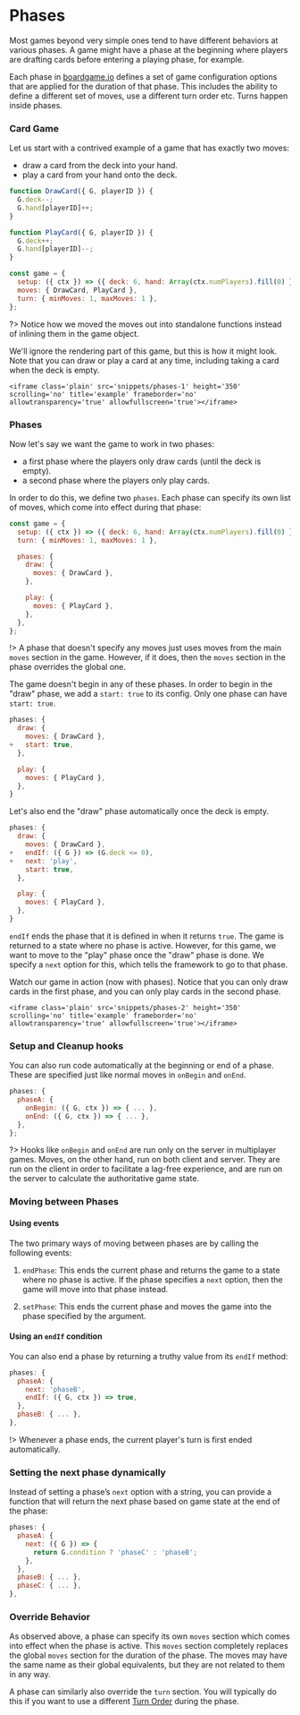 # Phases

Most games beyond very simple ones tend to have different
behaviors at various phases. A game might have a phase
at the beginning where players are drafting cards before
entering a playing phase, for example.

Each phase in [boardgame.io](https://boardgame.io/) defines a set
of game configuration options that are applied for the duration
of that phase. This includes the ability to define a different
set of moves, use a different turn order etc. Turns happen
inside phases.

### Card Game

Let us start with a contrived example of a game that has exactly
two moves:

- draw a card from the deck into your hand.
- play a card from your hand onto the deck.

```js
function DrawCard({ G, playerID }) {
  G.deck--;
  G.hand[playerID]++;
}

function PlayCard({ G, playerID }) {
  G.deck++;
  G.hand[playerID]--;
}

const game = {
  setup: ({ ctx }) => ({ deck: 6, hand: Array(ctx.numPlayers).fill(0) }),
  moves: { DrawCard, PlayCard },
  turn: { minMoves: 1, maxMoves: 1 },
};
```

?> Notice how we moved the moves out into standalone functions
instead of inlining them in the game object.

We'll ignore the rendering part of this game, but this is how it might look. Note that you can draw or play a card at any time, including taking a card when the deck is empty.

```react
<iframe class='plain' src='snippets/phases-1' height='350' scrolling='no' title='example' frameborder='no' allowtransparency='true' allowfullscreen='true'></iframe>
```

### Phases

Now let's say we want the game to work in two phases:

- a first phase where the players only draw cards (until the deck is empty).
- a second phase where the players only play cards.

In order to do this, we define two `phases`. Each phase can specify its own
list of moves, which come into effect during that phase:

```js
const game = {
  setup: ({ ctx }) => ({ deck: 6, hand: Array(ctx.numPlayers).fill(0) }),
  turn: { minMoves: 1, maxMoves: 1 },

  phases: {
    draw: {
      moves: { DrawCard },
    },

    play: {
      moves: { PlayCard },
    },
  },
};
```

!> A phase that doesn't specify any moves just uses moves from
the main `moves` section in the game. However, if it does,
then the `moves` section in the phase overrides the global
one.

The game doesn't begin in any of these phases. In order to begin
in the "draw" phase, we add a `start: true` to its config. Only
one phase can have `start: true`.

```js
phases: {
  draw: {
    moves: { DrawCard },
+   start: true,
  },

  play: {
    moves: { PlayCard },
  },
}
```

Let's also end the "draw" phase automatically once the deck is
empty.

```js
phases: {
  draw: {
    moves: { DrawCard },
+   endIf: ({ G }) => (G.deck <= 0),
+   next: 'play',
    start: true,
  },

  play: {
    moves: { PlayCard },
  },
}
```

`endIf` ends the phase that it is defined in when it returns
`true`. The game is returned to a state where no phase is
active. However, for this game, we want to move to
the "play" phase once the "draw" phase is done. We specify a
`next` option for this, which tells the framework to go to that
phase.

Watch our game in action (now with phases). Notice that you can only draw cards in the first
phase, and you can only play cards in the second phase.

```react
<iframe class='plain' src='snippets/phases-2' height='350' scrolling='no' title='example' frameborder='no' allowtransparency='true' allowfullscreen='true'></iframe>
```

### Setup and Cleanup hooks

You can also run code automatically at the beginning or end of a phase. These are specified just like normal moves in `onBegin` and `onEnd`.

```js
phases: {
  phaseA: {
    onBegin: ({ G, ctx }) => { ... },
    onEnd: ({ G, ctx }) => { ... },
  },
};
```

?> Hooks like `onBegin` and `onEnd` are run only on the server in
multiplayer games. Moves, on the other hand, run on both client
and server. They are run on the client in order to facilitate
a lag-free experience, and are run on the server to calculate the
authoritative game state.

### Moving between Phases

#### Using events

The two primary ways of moving between phases are by calling the
following events:

1. `endPhase`: This ends the current phase and returns the game
   to a state where no phase is active. If the phase specifies a
   `next` option, then the game will move into that phase instead.

2. `setPhase`: This ends the current phase and moves the game into
   the phase specified by the argument.


#### Using an `endIf` condition

You can also end a phase by returning a truthy value from its
`endIf` method:

```js
phases: {
  phaseA: {
    next: 'phaseB',
    endIf: ({ G, ctx }) => true,
  },
  phaseB: { ... },
},
```

!> Whenever a phase ends, the current player's turn is first ended automatically.


### Setting the next phase dynamically

Instead of setting a phase’s `next` option with a string, you can
provide a function that will return the next phase based on game
state at the end of the phase:

```js
phases: {
  phaseA: {
    next: ({ G }) => {
      return G.condition ? 'phaseC' : 'phaseB';
    },
  },
  phaseB: { ... },
  phaseC: { ... },
},
```


### Override Behavior

As observed above, a phase can specify its own `moves` section
which comes into effect when the phase is active. This `moves`
section completely replaces the global `moves` section
for the duration of the phase. The moves may have the
same name as their global equivalents, but they are not related
to them in any way.

A phase can similarly also override the `turn` section. You will
typically do this if you want to use a different
[Turn Order](turn-order.md) during the phase.
